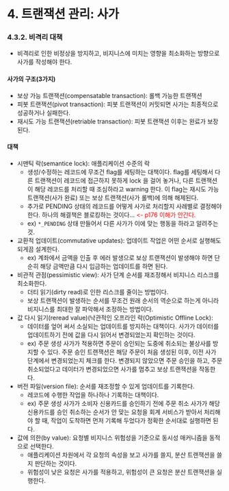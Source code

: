 # 4. 트랜잭션 관리: 사가
### 4.3.2. 비격리 대책
- 비격리로 인한 비정상을 방지하고, 비지니스에 미치는 영향을 최소화하는 방향으로 사가를 작성해야 한다.

#### 사가의 구조(3가지)
- 보상 가능 트랜잭션(compensatable transaction): 롤백 가능한 트랜잭션
- 피봇 트랜잭션(pivot transaction): 피봇 트랜잭션이 커밋되면 사가는 최종적으로 성공하거나 실패한다.
- 재시도 가능 트랜잭션(retriable transaction): 피봇 트랜잭션 이후는 완료가 보장된다. 

#### 대책
- 시맨틱 락(semantice lock): 애플리케이션 수준의 락
  - 생성/수정하는 레코드에 무조건 flag를 세팅하는 대책이다. flag를 세팅해서 다른 트랜잭션이 레코드에 접근하지 못하게 lock 을 걸어 놓거나, 다른 트랜잭션이 해당 레코드를 처리할 때 조심하라고 warning 한다. 이 flag는 
    재시도 가능 트랜잭션(사가 완료) 또는 보상 트랜잭션(사가 롤백)에 의해 해제된다.
  - 추가로 PENDING 상태의 레코드를 어떻게 사가로 처리할지 사례별로 결정해야 한다. 하나의 해결책은 블로킹하는 것이다... <span style="color: red"><- p176 이해가 안간다.</span>
  - ex) `*_PENDING` 상태 만들어서 다른 사가가 이에 맞는 행동을 하라고 알려주는 것.
- 교환적 업데이트(commutative updates): 업데이트 작업은 어떤 순서로 실행해도 되게끔 설계한다.
  - ex) 계좌에서 금액을 인출 후 에러 발생으로 보상 트랜잭션이 발생해야 하면 단순히 해당 금액만큼 다시 입금하는 업데이트를 하면 된다.   
- 비관적 관점(pessimistic view): 사가 단계 순서를 재조정해서 비지니스 리스크를 최소화한다.
  - 더티 읽기(dirty read)로 인한 리스크를 줄이는 방법이다.
  - 보상 트랜잭션이 발생하는 순서를 무조건 원래 순서의 역순으로 하는게 아니라 비지니스를 최대한 잘 파악해서 조정하는 방법이다.
- 값 다시 읽기(reread value)(낙관적인 오프라인 락(Optimistic Offline Lock):
  - 데이터를 엎어 써서 소실되는 업데이트를 방지하는 대책이다. 사가가 데이터를 업데이트하기 전에 값을 다시 읽어서 변경되었는지 확인하는 것이다.
  - ex) 주문 생성 사가가 적용하면 주문이 승인되는 도중에 취소되는 불상사를 방지할 수 있다. 주문 승인 트랜잭션은 해당 주문이 처음 생성된 이후, 이전 사가 단계에서 변경되었는지 체크를 한다. 변경되지 않았으면 주문 승인을 하고, 주문 
    취소되었다고 데이터가 변경되었으면 사가를 멈추고 보상 트랜잭션을 작동한다.
- 버전 파일(version file): 순서를 재조정할 수 있게 업데이트를 기록한다.
  - 레코드에 수행한 작업을 하나하나 기록하는 대책이다.
  - ex) 주문 생성 사가가 소비자 신용카드를 승인하기 전에 주문 취소 사가가 해당 신용카드를 승인 취소하는 순서가 안 맞는 요청을 회계 서비스가 받아서 처리해야 할 때, 작업이 도착하면 먼저 기록해 두었다가 정확한 순서대로 실행하면 된다.
- 값에 의한(by value): 요청별 비지니스 위험성을 기준으로 동시성 매커니즘을 동적으로 선택한다.
  - 애플리케이션 차원에서 각 요청의 속성을 보고 사가를 쓸지, 분산 트랜잭션을 쓸지 판단하는 것이다.
  - 위험성이 낮은 요청은 사가를 적용하고, 위험성이 큰 요청은 분산 트랜잭션을 실행한다.
